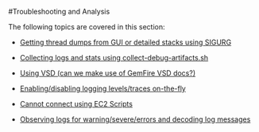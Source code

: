 #Troubleshooting and Analysis

The following topics are covered in this section:

* [Getting thread dumps from GUI or detailed stacks using SIGURG](troubleshooting/thread_dumps.md)

* [Collecting logs and stats using collect-debug-artifacts.sh](troubleshooting/collecting_logs.md)

* [Using VSD (can we make use of GemFire VSD docs?)](troubleshooting/using_vsd.md)

* [Enabling/disabling logging levels/traces on-the-fly](troubleshooting/logging_levels.md)

* [Cannot connect using EC2 Scripts](troubleshooting/connect_ec2_scripts.md)

* [Observing logs for warning/severe/errors and decoding log messages](troubleshooting/observing_logs.md)

<!--

###<question> **Getting thread dumps from GUI or detailed stacks using SIGURG**</question></br>
<solution>
Text
</solution>

###<question> **Observing logs for warning/severe/errors and decoding log messages**</question></br>
<solution>
Text
</solution>

###<question> **Collocating logs and stats using collect-debug-artifacts.sh**</question></br>
<solution>
Text
</solution>

###<question> **Using VSD (can we make use of GemFire VSD docs?)**</question></br>
<solution>
Text
</solution>

###<question> **Enabling/disabling logging levels/traces on-the-fly**</question></br>
<solution>
Text
</solution>

###<question> Cannot connect using EC2 Scripts</question></br>
<solution>
Text
</solution>

###<question> **Increase memory for Spark executors**</question></br>
<solution>
While starting servers using ./sbin/snappy-start-all.sh, you can provide arguments to each serve by modifying the conf/server file. For each server please provide the heap memory using  -heap-size=Xg
So, the entries in the conf/server would be like following:

machine_name  -heap-size=Xg 

Each line in the conf/server represents conf for that server.

For more on configurations, please follow the link http://snappydatainc.github.io/snappydata/configuration/
</solution>

###<question>**Can I read orc files from snappy ?**
</question>

<solution> 
ORC is a supported format in Spark SQL.
```
create Table orcTable using orc options (path "path to orc file")
```

This would create a spark temporary table. You would need to explicitly load into a column table like - create table colTable using column options(..) as select * from orcTable ...
</solution>

###<question>**Analysing Error Messages**</question>

<question>**Error message "IllegalArgumentException: System memory" is reported.**
</question>

<solution> 
You need to specify the configuration files for Snappy components. See [configuration properties](#configuration/#configuration-files) for more infromation.

```
$ cat conf/locators
node-a -peer-discovery-port=9999 -dir=/node-a/locator1 -heap-size=1024m -locators=node-b:8888
node-b -peer-discovery-port=8888 -dir=/node-b/locator2 -heap-size=1024m -locators=node-a:9999

$ cat conf/servers
node-c -dir=/node-c/server1 -heap-size=4096m -locators=node-b:8888,node-a:9999
node-c -dir=/node-c/server2 -heap-size=4096m -locators=node-b:8888,node-a:9999

$ cat conf/leads
# This goes to the default directory 
node-l -heap-size=4096m -J-XX:MaxPermSize=512m -spark.ui.port=9090 -locators=node-b:8888,node-a:9999 -spark.executor.cores=10
```
</solution>

<question>
**Snappy shell cannot connect to server when starting snappy, and an error is reported, when executing the command to connect to the client**
</question>

<solution> 
The problem looks to be that the configuration is trying to start two locators both on same machine using same port. 

The first locator starts successfully, but the second locator fails because it is presumably on the same host/port. In this case, you probably have unintentially configured the first locator.

Subsequently, none of the servers/leads start because they are trying to connect to the second locator, but the one locator which was successful is running on localhost.

Check the conf/locators file and correct it.
</solution>


<question>
</question>
<solution> 
</solution>

-->
